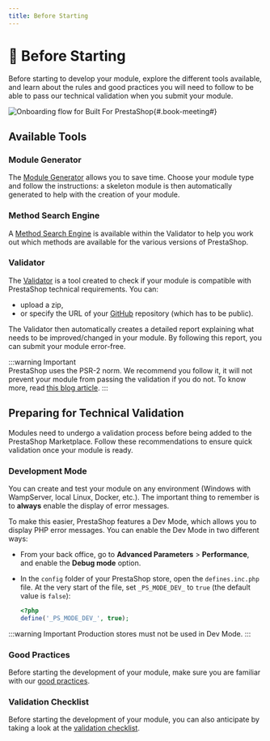 ```yaml
---
title: Before Starting
---
```


# :flight_departure: Before Starting

Before starting to develop your module, explore the different tools available, and learn about the rules and good practices you will need to follow to be able to pass our technical validation when you submit your module.


![Onboarding flow for Built For PrestaShop](/assets/images/before-starting/onboarding-flow.png){#.book-meeting#}

##  Available Tools

### Module Generator

The [Module Generator](https://validator.prestashop.com/generator) allows you to save time. Choose your module type and follow the instructions: a skeleton module is then automatically generated to help with the creation of your module.

### Method Search Engine

A [Method Search Engine](https://validator.prestashop.com/guide/) is available within the Validator to help you work out which methods are available for the various versions of PrestaShop.

### Validator

The [Validator](https://validator.prestashop.com) is a tool created to check if your module is compatible with PrestaShop technical requirements. You can:

- upload a zip,
- or specify the URL of your [GitHub](https://help.github.com/articles/create-a-repo/) repository (which has to be public).

The Validator then automatically creates a detailed report explaining what needs to be improved/changed in your module. By following this report, you can submit your module error-free.

:::warning Important  
PrestaShop uses the PSR-2 norm. We recommend you follow it, it will not prevent your module from passing the validation if you do not. To know more, read [this blog article](https://build.prestashop-project.org/news/prestashop-moves-to-psr-2/).
:::

## Preparing for Technical Validation

Modules need to undergo a validation process before being added to the PrestaShop Marketplace. Follow these recommendations to ensure quick validation once your module is ready.

### Development Mode

You can create and test your module on any environment (Windows with WampServer, local Linux, Docker, etc.). The important thing to remember is to **always** enable the display of error messages.

To make this easier, PrestaShop features a Dev Mode, which allows you to display PHP error messages. You can enable the Dev Mode in two different ways:  
- From your back office, go to **Advanced Parameters** > **Performance**, and enable the **Debug mode** option.
- In the `config` folder of your PrestaShop store, open the `defines.inc.php` file. At the very start of the file, set `_PS_MODE_DEV_` to `true` (the default value is `false`):

    ```php
    <?php
    define('_PS_MODE_DEV_', true);
    ```
:::warning Important
Production stores must not be used in Dev Mode.
:::

### Good Practices

Before starting the development of your module, make sure you are familiar with our [good practices](https://devdocs.prestashop-project.org/8/modules/creation/good-practices/).

### Validation Checklist

Before starting the development of your module, you can also anticipate by taking a look at the [validation checklist](https://devdocs.prestashop-project.org/1.7/modules/sell/techvalidation-checklist/).


